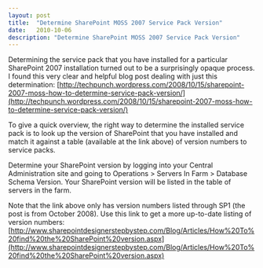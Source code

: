```yaml
---
layout: post
title:  "Determine SharePoint MOSS 2007 Service Pack Version"
date:   2010-10-06
description: "Determine SharePoint MOSS 2007 Service Pack Version"
---
```

Determining the service pack that you have installed for a particular
SharePoint 2007 installation turned out to be a surprisingly opaque process.
I found this very clear and helpful blog post dealing with just this
determination:
[http://techpunch.wordpress.com/2008/10/15/sharepoint-2007-moss-how-to-determine-service-pack-version/](http://techpunch.wordpress.com/2008/10/15/sharepoint-2007-moss-how-to-determine-service-pack-version/)

To give a quick overview, the right way to determine the installed service pack is to look up the version of SharePoint that you have installed and match it against a table (available at the link above) of version numbers to service packs.

Determine your SharePoint version by logging into your Central Administration site and going to Operations > Servers In Farm > Database Schema Version. Your SharePoint version will be listed in the table of servers in the farm.

Note that the link above only has version numbers listed through SP1 (the post is from October 2008). Use this link to get a more up-to-date listing of version numbers:
[http://www.sharepointdesignerstepbystep.com/Blog/Articles/How%20To%20find%20the%20SharePoint%20version.aspx](http://www.sharepointdesignerstepbystep.com/Blog/Articles/How%20To%20find%20the%20SharePoint%20version.aspx)
